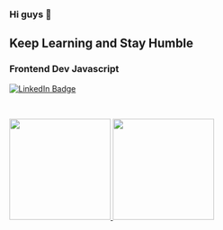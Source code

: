 ### Hi guys 👋
## Keep Learning and Stay Humble

### Frontend Dev Javascript

[![LinkedIn Badge](https://img.shields.io/badge/LinkedIn-Profile-informational?style=flat&logo=linkedin&logoColor=white&color=0D76A8)](https://www.linkedin.com/in/elzains/)

<br>

<p align="left">
<a href="https://github.com/elzains">
  <img height="180em" src="https://github-readme-stats-eight-theta.vercel.app/api?username=elzains&show_icons=true&theme=algolia&include_all_commits=true&count_private=true"/>
  <img height="180em" src="https://github-readme-stats-eight-theta.vercel.app/api/top-langs/?username=elzains&layout=compact&langs_count=8&theme=algolia"/>
</a>
</p>

<!--
**elzains/elzains** is a ✨ _special_ ✨ repository because its `README.md` (this file) appears on your GitHub profile.

Here are some ideas to get you started:

- 🔭 I’m currently working on ...
- 🌱 I’m currently learning ...
- 👯 I’m looking to collaborate on ...
- 🤔 I’m looking for help with ...
- 💬 Ask me about ...
- 📫 How to reach me: ...
- 😄 Pronouns: ...
- ⚡ Fun fact: ...
-->
